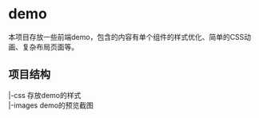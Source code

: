 # demo
本项目存放一些前端demo，包含的内容有单个组件的样式优化、简单的CSS动画、复杂布局页面等。
## 项目结构
|-css 存放demo的样式  
|-images demo的预览截图
